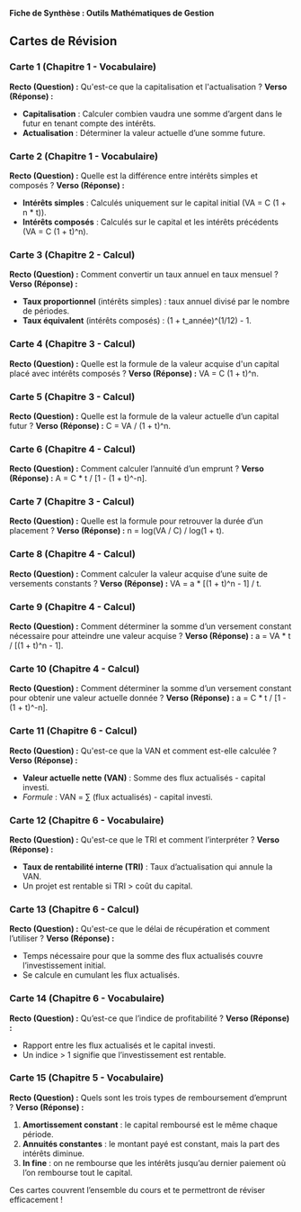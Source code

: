 **Fiche de Synthèse : Outils Mathématiques de Gestion**

## Cartes de Révision

### Carte 1 (Chapitre 1 - Vocabulaire)

**Recto (Question) :** Qu'est-ce que la capitalisation et l'actualisation ? **Verso (Réponse) :**

- **Capitalisation** : Calculer combien vaudra une somme d’argent dans le futur en tenant compte des intérêts.
- **Actualisation** : Déterminer la valeur actuelle d’une somme future.

### Carte 2 (Chapitre 1 - Vocabulaire)

**Recto (Question) :** Quelle est la différence entre intérêts simples et composés ? **Verso (Réponse) :**

- **Intérêts simples** : Calculés uniquement sur le capital initial (VA = C (1 + n * t)).
- **Intérêts composés** : Calculés sur le capital et les intérêts précédents (VA = C (1 + t)^n).

### Carte 3 (Chapitre 2 - Calcul)

**Recto (Question) :** Comment convertir un taux annuel en taux mensuel ? **Verso (Réponse) :**

- **Taux proportionnel** (intérêts simples) : taux annuel divisé par le nombre de périodes.
- **Taux équivalent** (intérêts composés) : (1 + t_année)^(1/12) - 1.

### Carte 4 (Chapitre 3 - Calcul)

**Recto (Question) :** Quelle est la formule de la valeur acquise d'un capital placé avec intérêts composés ? **Verso (Réponse) :** VA = C (1 + t)^n.

### Carte 5 (Chapitre 3 - Calcul)

**Recto (Question) :** Quelle est la formule de la valeur actuelle d’un capital futur ? **Verso (Réponse) :** C = VA / (1 + t)^n.

### Carte 6 (Chapitre 4 - Calcul)

**Recto (Question) :** Comment calculer l’annuité d’un emprunt ? **Verso (Réponse) :** A = C * t / [1 - (1 + t)^-n].

### Carte 7 (Chapitre 3 - Calcul)

**Recto (Question) :** Quelle est la formule pour retrouver la durée d’un placement ? **Verso (Réponse) :** n = log(VA / C) / log(1 + t).

### Carte 8 (Chapitre 4 - Calcul)

**Recto (Question) :** Comment calculer la valeur acquise d’une suite de versements constants ? **Verso (Réponse) :** VA = a * [(1 + t)^n - 1] / t.

### Carte 9 (Chapitre 4 - Calcul)

**Recto (Question) :** Comment déterminer la somme d’un versement constant nécessaire pour atteindre une valeur acquise ? **Verso (Réponse) :** a = VA * t / [(1 + t)^n - 1].

### Carte 10 (Chapitre 4 - Calcul)

**Recto (Question) :** Comment déterminer la somme d’un versement constant pour obtenir une valeur actuelle donnée ? **Verso (Réponse) :** a = C * t / [1 - (1 + t)^-n].

### Carte 11 (Chapitre 6 - Calcul)

**Recto (Question) :** Qu'est-ce que la VAN et comment est-elle calculée ? **Verso (Réponse) :**

- **Valeur actuelle nette (VAN)** : Somme des flux actualisés - capital investi.
- _Formule_ : VAN = ∑ (flux actualisés) - capital investi.

### Carte 12 (Chapitre 6 - Vocabulaire)

**Recto (Question) :** Qu'est-ce que le TRI et comment l’interpréter ? **Verso (Réponse) :**

- **Taux de rentabilité interne (TRI)** : Taux d’actualisation qui annule la VAN.
- Un projet est rentable si TRI > coût du capital.

### Carte 13 (Chapitre 6 - Calcul)

**Recto (Question) :** Qu'est-ce que le délai de récupération et comment l’utiliser ? **Verso (Réponse) :**

- Temps nécessaire pour que la somme des flux actualisés couvre l’investissement initial.
- Se calcule en cumulant les flux actualisés.

### Carte 14 (Chapitre 6 - Vocabulaire)

**Recto (Question) :** Qu’est-ce que l’indice de profitabilité ? **Verso (Réponse) :**

- Rapport entre les flux actualisés et le capital investi.
- Un indice > 1 signifie que l’investissement est rentable.

### Carte 15 (Chapitre 5 - Vocabulaire)

**Recto (Question) :** Quels sont les trois types de remboursement d’emprunt ? **Verso (Réponse) :**

1. **Amortissement constant** : le capital remboursé est le même chaque période.
2. **Annuités constantes** : le montant payé est constant, mais la part des intérêts diminue.
3. **In fine** : on ne rembourse que les intérêts jusqu’au dernier paiement où l’on rembourse tout le capital.

Ces cartes couvrent l’ensemble du cours et te permettront de réviser efficacement !